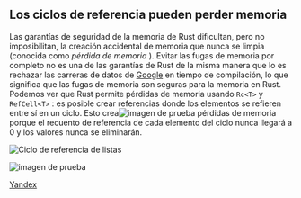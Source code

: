 ## Los ciclos de referencia pueden perder memoria

Las garantías de seguridad de la memoria de Rust dificultan, pero no imposibilitan, la creación accidental de memoria que nunca se limpia (conocida como *pérdida de memoria* ). Evitar las fugas de memoria por completo no es una de las garantías de Rust de la misma manera que lo es rechazar las carreras de datos de [Google](google.com) en tiempo de compilación, lo que significa que las fugas de memoria son seguras para la memoria en Rust. Podemos ver que Rust permite pérdidas de memoria usando `Rc<T>` y `RefCell<T>` : es posible crear referencias donde los elementos se refieren entre sí en un ciclo. Esto crea![imagen de prueba](https://i.imgur.com/k2y3saw.png) pérdidas de memoria porque el recuento de referencia de cada elemento del ciclo nunca llegará a 0 y los valores nunca se eliminarán.

<img alt="Ciclo de referencia de listas" src="img/trpl15-04.svg" class="center">

![imagen de prueba](https://i.imgur.com/k2y3saw.png)

[Yandex](yandex.by)

